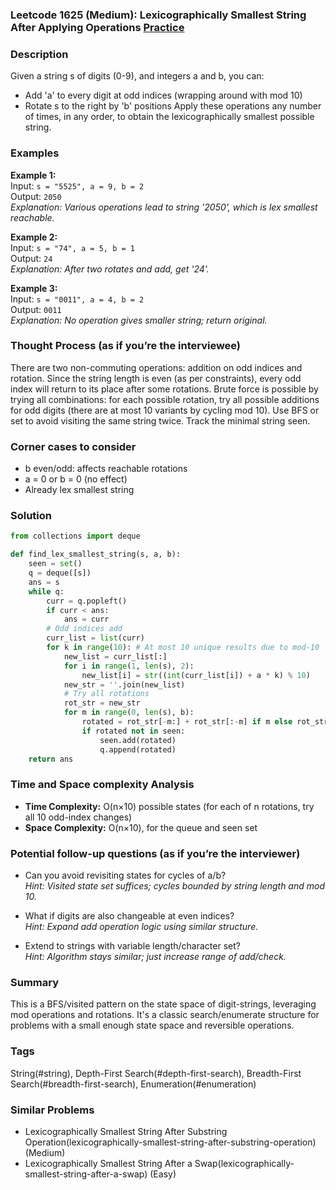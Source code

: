 ### Leetcode 1625 (Medium): Lexicographically Smallest String After Applying Operations [Practice](https://leetcode.com/problems/lexicographically-smallest-string-after-applying-operations)

### Description  
Given a string s of digits (0-9), and integers a and b, you can:
- Add 'a' to every digit at odd indices (wrapping around with mod 10)
- Rotate s to the right by 'b' positions
Apply these operations any number of times, in any order, to obtain the lexicographically smallest possible string.

### Examples  
**Example 1:**  
Input: `s = "5525", a = 9, b = 2`  
Output: `2050`  
*Explanation: Various operations lead to string '2050', which is lex smallest reachable.*

**Example 2:**  
Input: `s = "74", a = 5, b = 1`  
Output: `24`  
*Explanation: After two rotates and add, get '24'.*

**Example 3:**  
Input: `s = "0011", a = 4, b = 2`  
Output: `0011`  
*Explanation: No operation gives smaller string; return original.*

### Thought Process (as if you’re the interviewee)  
There are two non-commuting operations: addition on odd indices and rotation. Since the string length is even (as per constraints), every odd index will return to its place after some rotations. Brute force is possible by trying all combinations: for each possible rotation, try all possible additions for odd digits (there are at most 10 variants by cycling mod 10). Use BFS or set to avoid visiting the same string twice. Track the minimal string seen.

### Corner cases to consider  
- b even/odd: affects reachable rotations
- a = 0 or b = 0 (no effect)
- Already lex smallest string

### Solution

```python
from collections import deque

def find_lex_smallest_string(s, a, b):
    seen = set()
    q = deque([s])
    ans = s
    while q:
        curr = q.popleft()
        if curr < ans:
            ans = curr
        # Odd indices add
        curr_list = list(curr)
        for k in range(10): # At most 10 unique results due to mod-10
            new_list = curr_list[:]
            for i in range(1, len(s), 2):
                new_list[i] = str((int(curr_list[i]) + a * k) % 10)
            new_str = ''.join(new_list)
            # Try all rotations
            rot_str = new_str
            for m in range(0, len(s), b):
                rotated = rot_str[-m:] + rot_str[:-m] if m else rot_str
                if rotated not in seen:
                    seen.add(rotated)
                    q.append(rotated)
    return ans
```

### Time and Space complexity Analysis  
- **Time Complexity:** O(n×10) possible states (for each of n rotations, try all 10 odd-index changes)
- **Space Complexity:** O(n×10), for the queue and seen set

### Potential follow-up questions (as if you’re the interviewer)  

- Can you avoid revisiting states for cycles of a/b?  
  *Hint: Visited state set suffices; cycles bounded by string length and mod 10.*

- What if digits are also changeable at even indices?  
  *Hint: Expand add operation logic using similar structure.*

- Extend to strings with variable length/character set?  
  *Hint: Algorithm stays similar; just increase range of add/check.*

### Summary
This is a BFS/visited pattern on the state space of digit-strings, leveraging mod operations and rotations. It's a classic search/enumerate structure for problems with a small enough state space and reversible operations.

### Tags
String(#string), Depth-First Search(#depth-first-search), Breadth-First Search(#breadth-first-search), Enumeration(#enumeration)

### Similar Problems
- Lexicographically Smallest String After Substring Operation(lexicographically-smallest-string-after-substring-operation) (Medium)
- Lexicographically Smallest String After a Swap(lexicographically-smallest-string-after-a-swap) (Easy)
